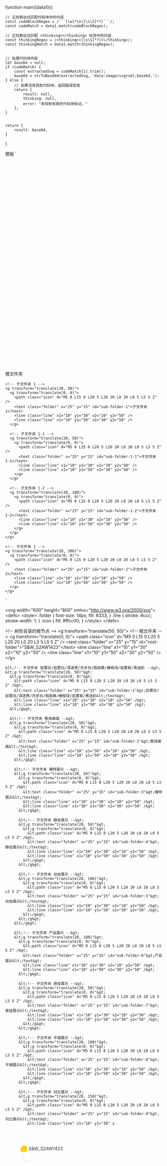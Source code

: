 

function main({data1}){

    // 正则表达式匹配代码块中的内容
    const codeBlockRegex = /```[\w]*\n([\s\S]*?)```/;
    const codeMatch = data1.match(codeBlockRegex);

    // 正则表达式匹配 <thinking></thinking> 标签中的内容
    const thinkingRegex = /<thinking>([\s\S]*?)<\/thinking>/;
    const thinkingMatch = data1.match(thinkingRegex);


    // 处理代码块内容
    let base64 = null;
    if (codeMatch) {
        const extractedSvg = codeMatch[1].trim();
        base64 = strToBase64(extractedSvg, 'data:image/svg+xml;base64,');
    } else {
        // 如果没有找到代码块，返回错误信息
        return {
            result: null,
            thinking: null,
            error: "未找到有效的代码块标记。"
        };
    }


    return {
        result: base64,
    }
}


模板
`
<svg width="600" height="800" xmlns="http://www.w3.org/2000/svg">
  <defs>
    <style>
      .folder { font-size: 14px; fill: #333; }
      .line { stroke: #ccc; stroke-width: 1; }
      .icon { fill: #ffcc00; }
    </style>
  </defs>

  <!-- 树形目录的根节点 -->
  <g transform="translate(50, 50)">
    <!-- 根文件夹 -->
    <g transform="translate(0, 0)">
      <path class="icon" d="M5 0 L15 0 L20 5 L20 20 L0 20 L0 5 L5 5 Z" />
      <text class="folder" x="25" y="15" id="root-folder">根文件夹</text>
      <line class="line" x1="10" y1="30" x2="10" y2="50" />
      <line class="line" x1="10" y1="50" x2="30" y2="50" />
    </g>

    <!-- 子文件夹 1 -->
    <g transform="translate(20, 50)">
      <g transform="translate(0, 0)">
        <path class="icon" d="M5 0 L15 0 L20 5 L20 20 L0 20 L0 5 L5 5 Z" />
        <text class="folder" x="25" y="15" id="sub-folder-1">子文件夹 1</text>
        <line class="line" x1="10" y1="30" x2="10" y2="50" />
        <line class="line" x1="10" y1="50" x2="30" y2="50" />
      </g>

      <!-- 子文件夹 1-1 -->
      <g transform="translate(20, 50)">
        <g transform="translate(0, 0)">
          <path class="icon" d="M5 0 L15 0 L20 5 L20 20 L0 20 L0 5 L5 5 Z" />
          <text class="folder" x="25" y="15" id="sub-folder-1-1">子文件夹 1-1</text>
          <line class="line" x1="10" y1="30" x2="10" y2="50" />
          <line class="line" x1="10" y1="50" x2="30" y2="50" />
        </g>
      </g>

      <!-- 子文件夹 1-2 -->
      <g transform="translate(20, 100)">
        <g transform="translate(0, 0)">
          <path class="icon" d="M5 0 L15 0 L20 5 L20 20 L0 20 L0 5 L5 5 Z" />
          <text class="folder" x="25" y="15" id="sub-folder-1-2">子文件夹 1-2</text>
          <line class="line" x1="10" y1="30" x2="10" y2="50" />
          <line class="line" x1="10" y1="50" x2="30" y2="50" />
        </g>
      </g>
    </g>

    <!-- 子文件夹 2 -->
    <g transform="translate(20, 200)">
      <g transform="translate(0, 0)">
        <path class="icon" d="M5 0 L15 0 L20 5 L20 20 L0 20 L0 5 L5 5 Z" />
        <text class="folder" x="25" y="15" id="sub-folder-2">子文件夹 2</text>
        <line class="line" x1="10" y1="30" x2="10" y2="50" />
        <line class="line" x1="10" y1="50" x2="30" y2="50" />
      </g>
    </g>
  </g>
</svg>
`


&lt;svg width="600" height="800" xmlns="http://www.w3.org/2000/svg"&gt;
  &lt;defs&gt;
    &lt;style&gt;
     .folder { font-size: 14px; fill: #333; }
     .line { stroke: #ccc; stroke-width: 1; }
     .icon { fill: #ffcc00; }
    &lt;/style&gt;
  &lt;/defs&gt;

  &lt;!-- 树形目录的根节点 --&gt;
  &lt;g transform="translate(50, 50)"&gt;
    &lt;!-- 根文件夹 --&gt;
    &lt;g transform="translate(0, 0)"&gt;
      &lt;path class="icon" d="M5 0 L15 0 L20 5 L20 20 L0 20 L0 5 L5 5 Z" /&gt;
      &lt;text class="folder" x="25" y="15" id="root-folder"&gt;"S&amp;W_S2AW1423"&lt;/text&gt;
      &lt;line class="line" x1="10" y1="30" x2="10" y2="50" /&gt;
      &lt;line class="line" x1="10" y1="50" x2="30" y2="50" /&gt;
    &lt;/g&gt;

    &lt;!-- 子文件夹 岩雾灰/岩雾白/深邃黑/月牙白/稻田黄/橄榄绿/岩雾紫/黑迷彩 --&gt;
    &lt;g transform="translate(20, 50)"&gt;
      &lt;g transform="translate(0, 0)"&gt;
        &lt;path class="icon" d="M5 0 L15 0 L20 5 L20 20 L0 20 L0 5 L5 5 Z" /&gt;
        &lt;text class="folder" x="25" y="15" id="sub-folder-1"&gt;岩雾灰/岩雾白/深邃黑/月牙白/稻田黄/橄榄绿/岩雾紫/黑迷彩&lt;/text&gt;
        &lt;line class="line" x1="10" y1="30" x2="10" y2="50" /&gt;
        &lt;line class="line" x1="10" y1="50" x2="30" y2="50" /&gt;
      &lt;/g&gt;

      &lt;!-- 子文件夹 整体画面 --&gt;
      &lt;g transform="translate(20, 50)"&gt;
        &lt;g transform="translate(0, 0)"&gt;
          &lt;path class="icon" d="M5 0 L15 0 L20 5 L20 20 L0 20 L0 5 L5 5 Z" /&gt;
          &lt;text class="folder" x="25" y="15" id="sub-folder-2"&gt;整体画面&lt;/text&gt;
          &lt;line class="line" x1="10" y1="30" x2="10" y2="50" /&gt;
          &lt;line class="line" x1="10" y1="50" x2="30" y2="50" /&gt;
        &lt;/g&gt;

        &lt;!-- 子文件夹 模特展示 --&gt;
        &lt;g transform="translate(20, 50)"&gt;
          &lt;g transform="translate(0, 0)"&gt;
            &lt;path class="icon" d="M5 0 L15 0 L20 5 L20 20 L0 20 L0 5 L5 5 Z" /&gt;
            &lt;text class="folder" x="25" y="15" id="sub-folder-3"&gt;模特展示&lt;/text&gt;
            &lt;line class="line" x1="10" y1="30" x2="10" y2="50" /&gt;
            &lt;line class="line" x1="10" y1="50" x2="30" y2="50" /&gt;
          &lt;/g&gt;

          &lt;!-- 子文件夹 静态展示 --&gt;
          &lt;g transform="translate(20, 50)"&gt;
            &lt;g transform="translate(0, 0)"&gt;
              &lt;path class="icon" d="M5 0 L15 0 L20 5 L20 20 L0 20 L0 5 L5 5 Z" /&gt;
              &lt;text class="folder" x="25" y="15" id="sub-folder-4"&gt;静态展示&lt;/text&gt;
              &lt;line class="line" x1="10" y1="30" x2="10" y2="50" /&gt;
              &lt;line class="line" x1="10" y1="50" x2="30" y2="50" /&gt;
            &lt;/g&gt;
          &lt;/g&gt;

          &lt;!-- 子文件夹 动态展示 --&gt;
          &lt;g transform="translate(20, 100)"&gt;
            &lt;g transform="translate(0, 0)"&gt;
              &lt;path class="icon" d="M5 0 L15 0 L20 5 L20 20 L0 20 L0 5 L5 5 Z" /&gt;
              &lt;text class="folder" x="25" y="15" id="sub-folder-5"&gt;动态展示&lt;/text&gt;
              &lt;line class="line" x1="10" y1="30" x2="10" y2="50" /&gt;
              &lt;line class="line" x1="10" y1="50" x2="30" y2="50" /&gt;
            &lt;/g&gt;
          &lt;/g&gt;
        &lt;/g&gt;

        &lt;!-- 子文件夹 产品展示 --&gt;
        &lt;g transform="translate(20, 100)"&gt;
          &lt;g transform="translate(0, 0)"&gt;
            &lt;path class="icon" d="M5 0 L15 0 L20 5 L20 20 L0 20 L0 5 L5 5 Z" /&gt;
            &lt;text class="folder" x="25" y="15" id="sub-folder-6"&gt;产品展示&lt;/text&gt;
            &lt;line class="line" x1="10" y1="30" x2="10" y2="50" /&gt;
            &lt;line class="line" x1="10" y1="50" x2="30" y2="50" /&gt;
          &lt;/g&gt;

          &lt;!-- 子文件夹 悬挂展示 --&gt;
          &lt;g transform="translate(20, 50)"&gt;
            &lt;g transform="translate(0, 0)"&gt;
              &lt;path class="icon" d="M5 0 L15 0 L20 5 L20 20 L0 20 L0 5 L5 5 Z" /&gt;
              &lt;text class="folder" x="25" y="15" id="sub-folder-7"&gt;悬挂展示&lt;/text&gt;
              &lt;line class="line" x1="10" y1="30" x2="10" y2="50" /&gt;
              &lt;line class="line" x1="10" y1="50" x2="30" y2="50" /&gt;
            &lt;/g&gt;
          &lt;/g&gt;

          &lt;!-- 子文件夹 平铺展示 --&gt;
          &lt;g transform="translate(20, 100)"&gt;
            &lt;g transform="translate(0, 0)"&gt;
              &lt;path class="icon" d="M5 0 L15 0 L20 5 L20 20 L0 20 L0 5 L5 5 Z" /&gt;
              &lt;text class="folder" x="25" y="15" id="sub-folder-8"&gt;平铺展示&lt;/text&gt;
              &lt;line class="line" x1="10" y1="30" x2="10" y2="50" /&gt;
              &lt;line class="line" x1="10" y1="50" x2="30" y2="50" /&gt;
            &lt;/g&gt;
          &lt;/g&gt;

          &lt;!-- 子文件夹 对比展示 --&gt;
          &lt;g transform="translate(20, 150)"&gt;
            &lt;g transform="translate(0, 0)"&gt;
              &lt;path class="icon" d="M5 0 L15 0 L20 5 L20 20 L0 20 L0 5 L5 5 Z" /&gt;
              &lt;text class="folder" x="25" y="15" id="sub-folder-9"&gt;对比展示&lt;/text&gt;
              &lt;line class="line" x1="10" y1="30" x




<svg width="600" height="800" xmlns="http://www.w3.org/2000/svg">
  <defs>
    <style>
     .folder { font-size: 14px; fill: #333; }
     .line { stroke: #ccc; stroke-width: 1; }
     .icon { fill: #ffcc00; }
    </style>
  </defs>

  <!-- 树形目录的根节点 -->
  <g transform="translate(50, 50)">
    <!-- 根文件夹 -->
    <g transform="translate(0, 0)">
      <path class="icon" d="M5 0 L15 0 L20 5 L20 20 L0 20 L0 5 L5 5 Z" />
      <text class="folder" x="25" y="15" id="root-folder">S&W_S2AW1423</text>
      <line class="line" x1="10" y1="30" x2="10" y2="50" />
      <line class="line" x1="10" y1="50" x2="30" y2="50" />
    </g>

    <!-- 子文件夹 岩雾灰/岩雾白/深邃黑/月牙白/稻田黄/橄榄绿/岩雾紫/黑迷彩 -->
    <g transform="translate(20, 50)">
      <g transform="translate(0, 0)">
        <path class="icon" d="M5 0 L15 0 L20 5 L20 20 L0 20 L0 5 L5 5 Z" />
        <text class="folder" x="25" y="15" id="sub-folder-1">岩雾灰/岩雾白/深邃黑/月牙白/稻田黄/橄榄绿/岩雾紫/黑迷彩</text>
        <line class="line" x1="10" y1="30" x2="10" y2="50" />
        <line class="line" x1="10" y1="50" x2="30" y2="50" />
      </g>

      <!-- 子文件夹 整体画面 -->
      <g transform="translate(20, 50)">
        <g transform="translate(0, 0)">
          <path class="icon" d="M5 0 L15 0 L20 5 L20 20 L0 20 L0 5 L5 5 Z" />
          <text class="folder" x="25" y="15" id="sub-folder-2">整体画面</text>
          <line class="line" x1="10" y1="30" x2="10" y2="50" />
          <line class="line" x1="10" y1="50" x2="30" y2="50" />
        </g>

        <!-- 子文件夹 模特展示 -->
        <g transform="translate(20, 50)">
          <g transform="translate(0, 0)">
            <path class="icon" d="M5 0 L15 0 L20 5 L20 20 L0 20 L0 5 L5 5 Z" />
            <text class="folder" x="25" y="15" id="sub-folder-3">模特展示</text>
            <line class="line" x1="10" y1="30" x2="10" y2="50" />
            <line class="line" x1="10" y1="50" x2="30" y2="50" />
          </g>

          <!-- 子文件夹 静态展示 -->
          <g transform="translate(20, 50)">
            <g transform="translate(0, 0)">
              <path class="icon" d="M5 0 L15 0 L20 5 L20 20 L0 20 L0 5 L5 5 Z" />
              <text class="folder" x="25" y="15" id="sub-folder-4">静态展示</text>
              <line class="line" x1="10" y1="30" x2="10" y2="50" />
              <line class="line" x1="10" y1="50" x2="30" y2="50" />
            </g>
          </g>

          <!-- 子文件夹 动态展示 -->
          <g transform="translate(20, 100)">
            <g transform="translate(0, 0)">
              <path class="icon" d="M5 0 L15 0 L20 5 L20 20 L0 20 L0 5 L5 5 Z" />
              <text class="folder" x="25" y="15" id="sub-folder-5">动态展示</text>
              <line class="line" x1="10" y1="30" x2="10" y2="50" />
              <line class="line" x1="10" y1="50" x2="30" y2="50" />
            </g>
          </g>
        </g>

        <!-- 子文件夹 产品展示 -->
        <g transform="translate(20, 100)">
          <g transform="translate(0, 0)">
            <path class="icon" d="M5 0 L15 0 L20 5 L20 20 L0 20 L0 5 L5 5 Z" />
            <text class="folder" x="25" y="15" id="sub-folder-6">产品展示</text>
            <line class="line" x1="10" y1="30" x2="10" y2="50" />
            <line class="line" x1="10" y1="50" x2="30" y2="50" />
          </g>

          <!-- 子文件夹 悬挂展示 -->
          <g transform="translate(20, 50)">
            <g transform="translate(0, 0)">
              <path class="icon" d="M5 0 L15 0 L20 5 L20 20 L0 20 L0 5 L5 5 Z" />
              <text class="folder" x="25" y="15" id="sub-folder-7">悬挂展示</text>
              <line class="line" x1="10" y1="30" x2="10" y2="50" />
              <line class="line" x1="10" y1="50" x2="30" y2="50" />
            </g>
          </g>

          <!-- 子文件夹 平铺展示 -->
          <g transform="translate(20, 100)">
            <g transform="translate(0, 0)">
              <path class="icon" d="M5 0 L15 0 L20 5 L20 20 L0 20 L0 5 L5 5 Z" />
              <text class="folder" x="25" y="15" id="sub-folder-8">平铺展示</text>
              <line class="line" x1="10" y1="30" x2="10" y2="50" />
              <line class="line" x1="10" y1="50" x2="30" y2="50" />
            </g>
          </g>

          <!-- 子文件夹 对比展示 -->
          <g transform="translate(20, 150)">
            <g transform="translate(0, 0)">
              <path class="icon" d="M5 0 L15 0 L20 5 L20 20 L0 20 L0 5 L5 5 Z" />
              <text class="folder" x="25" y="15" id="sub-folder-9">对比展示</text>
              <line class="line" x1="10" y1="30" x